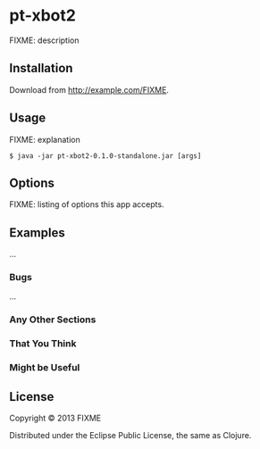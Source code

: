 # pt-xbot2

FIXME: description

## Installation

Download from http://example.com/FIXME.

## Usage

FIXME: explanation

    $ java -jar pt-xbot2-0.1.0-standalone.jar [args]

## Options

FIXME: listing of options this app accepts.

## Examples

...

### Bugs

...

### Any Other Sections
### That You Think
### Might be Useful

## License

Copyright © 2013 FIXME

Distributed under the Eclipse Public License, the same as Clojure.
